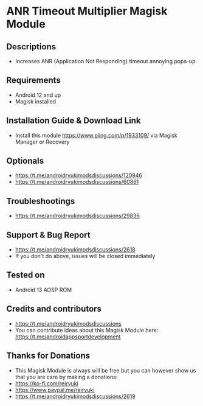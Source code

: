 # ANR Timeout Multiplier Magisk Module

## Descriptions
- Increases ANR (Application Not Responding) timeout annoying pops-up.

## Requirements
- Android 12 and up
- Magisk installed

## Installation Guide & Download Link
- Install this module https://www.pling.com/p/1933109/ via Magisk Manager or Recovery

## Optionals
- https://t.me/androidryukimodsdiscussions/120946
- https://t.me/androidryukimodsdiscussions/60861

## Troubleshootings
- https://t.me/androidryukimodsdiscussions/29836

## Support & Bug Report
- https://t.me/androidryukimodsdiscussions/2618
- If you don't do above, issues will be closed immediately

## Tested on
- Android 13 AOSP ROM

## Credits and contributors
- https://t.me/androidryukimodsdiscussions
- You can contribute ideas about this Magisk Module here: https://t.me/androidappsportdevelopment

## Thanks for Donations
- This Magisk Module is always will be free but you can however show us that you are care by making a donations:
- https://ko-fi.com/reiryuki
- https://www.paypal.me/reiryuki
- https://t.me/androidryukimodsdiscussions/2619


